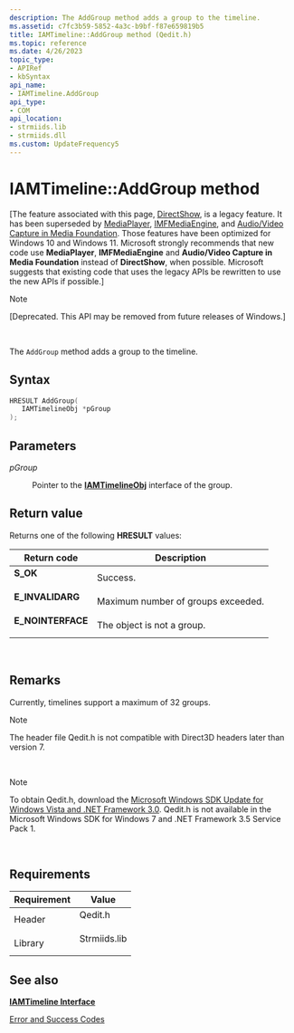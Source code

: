 ```yaml
---
description: The AddGroup method adds a group to the timeline.
ms.assetid: c7fc3b59-5852-4a3c-b9bf-f87e659819b5
title: IAMTimeline::AddGroup method (Qedit.h)
ms.topic: reference
ms.date: 4/26/2023
topic_type: 
- APIRef
- kbSyntax
api_name: 
- IAMTimeline.AddGroup
api_type: 
- COM
api_location: 
- strmiids.lib
- strmiids.dll
ms.custom: UpdateFrequency5
---
```


# IAMTimeline::AddGroup method

\[The feature associated with this page, [DirectShow](/windows/win32/directshow/directshow), is a legacy feature. It has been superseded by [MediaPlayer](/uwp/api/Windows.Media.Playback.MediaPlayer), [IMFMediaEngine](/windows/win32/api/mfmediaengine/nn-mfmediaengine-imfmediaengine), and [Audio/Video Capture in Media Foundation](windows/win32/medfound/audio-video-capture-in-media-foundation). Those features have been optimized for Windows 10 and Windows 11. Microsoft strongly recommends that new code use **MediaPlayer**, **IMFMediaEngine** and **Audio/Video Capture in Media Foundation** instead of **DirectShow**, when possible. Microsoft suggests that existing code that uses the legacy APIs be rewritten to use the new APIs if possible.\]

> [!Note]  
> \[Deprecated. This API may be removed from future releases of Windows.\]

 

The `AddGroup` method adds a group to the timeline.

## Syntax


```C++
HRESULT AddGroup(
   IAMTimelineObj *pGroup
);
```



## Parameters

<dl> <dt>

*pGroup* 
</dt> <dd>

Pointer to the [**IAMTimelineObj**](iamtimelineobj.md) interface of the group.

</dd> </dl>

## Return value

Returns one of the following **HRESULT** values:



| Return code                                                                                   | Description                                   |
|-----------------------------------------------------------------------------------------------|-----------------------------------------------|
| <dl> <dt>**S\_OK**</dt> </dl>          | Success.<br/>                           |
| <dl> <dt>**E\_INVALIDARG**</dt> </dl>  | Maximum number of groups exceeded.<br/> |
| <dl> <dt>**E\_NOINTERFACE**</dt> </dl> | The object is not a group.<br/>         |



 

## Remarks

Currently, timelines support a maximum of 32 groups.

> [!Note]  
> The header file Qedit.h is not compatible with Direct3D headers later than version 7.

 

> [!Note]  
> To obtain Qedit.h, download the [Microsoft Windows SDK Update for Windows Vista and .NET Framework 3.0](https://msdn.microsoft.com/windowsvista/bb980924.aspx). Qedit.h is not available in the Microsoft Windows SDK for Windows 7 and .NET Framework 3.5 Service Pack 1.

 

## Requirements



| Requirement | Value |
|--------------------|-----------------------------------------------------------------------------------------|
| Header<br/>  | <dl> <dt>Qedit.h</dt> </dl>      |
| Library<br/> | <dl> <dt>Strmiids.lib</dt> </dl> |



## See also

<dl> <dt>

[**IAMTimeline Interface**](iamtimeline.md)
</dt> <dt>

[Error and Success Codes](error-and-success-codes.md)
</dt> </dl>

 

 




